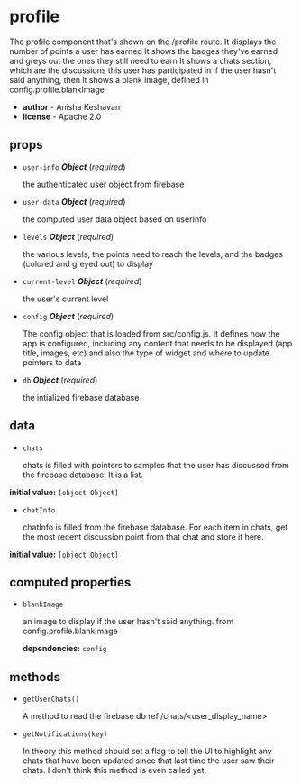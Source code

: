 # profile 

The profile component that's shown on the /profile route.
It displays the number of points a user has earned
It shows the badges they've earned and greys out the ones they still need to earn
It shows a chats section, which are the discussions this user has participated in
if the user hasn't said anything, then it shows a blank image,
defined in config.profile.blankImage 

- **author** - Anisha Keshavan 
- **license** - Apache 2.0 

## props 

- `user-info` ***Object*** (*required*) 

  the authenticated user object from firebase 

- `user-data` ***Object*** (*required*) 

  the computed user data object based on userInfo 

- `levels` ***Object*** (*required*) 

  the various levels, the points need to reach the levels,
  and the badges (colored and greyed out) to display 

- `current-level` ***Object*** (*required*) 

  the user's current level 

- `config` ***Object*** (*required*) 

  The config object that is loaded from src/config.js.
  It defines how the app is configured, including
  any content that needs to be displayed (app title, images, etc)
  and also the type of widget and where to update pointers to data 

- `db` ***Object*** (*required*) 

  the intialized firebase database 

## data 

- `chats` 

  chats is filled with pointers to samples that the user has discussed
  from the firebase database. It is a list. 

**initial value:** `[object Object]` 

- `chatInfo` 

  chatInfo is filled from the firebase database. For each item in chats,
  get the most recent discussion point from that chat and store it here. 

**initial value:** `[object Object]` 

## computed properties 

- `blankImage` 

  an image to display if the user hasn't said anything. from config.profile.blankImage 

   **dependencies:** `config` 


## methods 

- `getUserChats()` 

  A method to read the firebase db ref /chats/<user_display_name> 

- `getNotifications(key)` 

  In theory this method should set a flag to tell the UI
  to highlight any chats that have been updated since that last time the user
  saw their chats. I don't think this method is even called yet. 

